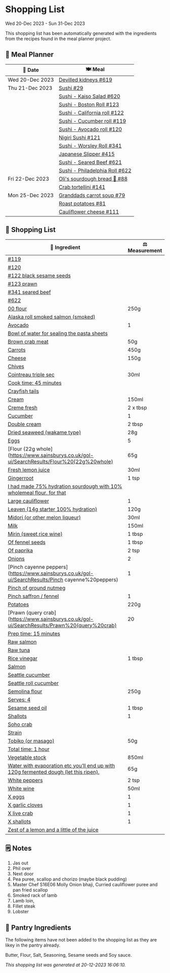 # Shopping List

Wed 20-Dec 2023 - Sun 31-Dec 2023

This shopping list has been automatically generated with the ingredients from the recipes found in the meal planner project.

## 📅 Meal Planner

|📅 Date| 🍽️ Meal|
|----|----|
|Wed 20-Dec 2023|[Devilled kidneys #619](https://github.com/jcallaghan/The-Cookbook/issues/619)|
|Thu 21-Dec 2023|[Sushi #29](https://github.com/jcallaghan/The-Cookbook/issues/29)|
||[Sushi - Kaiso Salad #620](https://github.com/jcallaghan/The-Cookbook/issues/620)|
||[Sushi - Boston Roll #123](https://github.com/jcallaghan/The-Cookbook/issues/123)|
||[Sushi - California roll #122](https://github.com/jcallaghan/The-Cookbook/issues/122)|
||[Sushi - Cucumber roll #119](https://github.com/jcallaghan/The-Cookbook/issues/119)|
||[Sushi - Avocado roll #120](https://github.com/jcallaghan/The-Cookbook/issues/120)|
||[Nigiri Sushi #121](https://github.com/jcallaghan/The-Cookbook/issues/121)|
||[Sushi - Worsley Roll #341](https://github.com/jcallaghan/The-Cookbook/issues/341)|
||[Japanese Slipper #415](https://github.com/jcallaghan/The-Cookbook/issues/415)|
||[Sushi - Seared Beef #621](https://github.com/jcallaghan/The-Cookbook/issues/621)|
||[Sushi - Philadelphia Roll #622](https://github.com/jcallaghan/The-Cookbook/issues/622)|
|Fri 22-Dec 2023|[Oli's sourdough bread 🍞 #88](https://github.com/jcallaghan/The-Cookbook/issues/88)|
||[Crab tortellini #141](https://github.com/jcallaghan/The-Cookbook/issues/141)|
|Mon 25-Dec 2023|[Granddads carrot soup #79](https://github.com/jcallaghan/The-Cookbook/issues/79)|
||[Roast potatoes  #81](https://github.com/jcallaghan/The-Cookbook/issues/81)|
||[Cauliflower cheese #111](https://github.com/jcallaghan/The-Cookbook/issues/111)|

## 🛒 Shopping List

| 🍌 Ingredient| ⚖️ Measurement|
|----------|-----------|
|[#119](https://www.sainsburys.co.uk/gol-ui/SearchResults/#119)||
|[#120](https://www.sainsburys.co.uk/gol-ui/SearchResults/#120)||
|[#122 black sesame seeds](https://www.sainsburys.co.uk/gol-ui/SearchResults/#122%20black%20sesame%20seeds)||
|[#123 prawn](https://www.sainsburys.co.uk/gol-ui/SearchResults/#123%20prawn)||
|[#341 seared beef](https://www.sainsburys.co.uk/gol-ui/SearchResults/#341%20seared%20beef)||
|[#622](https://www.sainsburys.co.uk/gol-ui/SearchResults/#622)||
|[00 flour](https://www.sainsburys.co.uk/gol-ui/SearchResults/00%20flour)|250g|
|[Alaska roll smoked salmon (smoked)](https://www.sainsburys.co.uk/gol-ui/SearchResults/Alaska%20roll%20smoked%20salmon%20(smoked))||
|[Avocado](https://www.sainsburys.co.uk/gol-ui/SearchResults/Avocado)|1|
|[Bowl of water for sealing the pasta sheets](https://www.sainsburys.co.uk/gol-ui/SearchResults/Bowl%20of%20water%20for%20sealing%20the%20pasta%20sheets)||
|[Brown crab meat](https://www.sainsburys.co.uk/gol-ui/SearchResults/Brown%20crab%20meat)|50g|
|[Carrots](https://www.sainsburys.co.uk/gol-ui/SearchResults/Carrots)|450g|
|[Cheese](https://www.sainsburys.co.uk/gol-ui/SearchResults/Cheese)|150g|
|[Chives](https://www.sainsburys.co.uk/gol-ui/SearchResults/Chives)||
|[Cointreau triple sec](https://www.sainsburys.co.uk/gol-ui/SearchResults/Cointreau%20triple%20sec)|30ml|
|[Cook time: 45 minutes](https://www.sainsburys.co.uk/gol-ui/SearchResults/Cook%20time:%2045%20minutes)||
|[Crayfish tails](https://www.sainsburys.co.uk/gol-ui/SearchResults/Crayfish%20tails)||
|[Cream](https://www.sainsburys.co.uk/gol-ui/SearchResults/Cream)|150ml|
|[Creme fresh](https://www.sainsburys.co.uk/gol-ui/SearchResults/Creme%20fresh)|2 x tbsp|
|[Cucumber](https://www.sainsburys.co.uk/gol-ui/SearchResults/Cucumber)|1|
|[Double cream](https://www.sainsburys.co.uk/gol-ui/SearchResults/Double%20cream)|2 tbsp|
|[Dried seaweed (wakame type)](https://www.sainsburys.co.uk/gol-ui/SearchResults/Dried%20seaweed%20(wakame%20type))|28g|
|[Eggs](https://www.sainsburys.co.uk/gol-ui/SearchResults/Eggs)|5|
|[Flour (22g whole](https://www.sainsburys.co.uk/gol-ui/SearchResults/Flour%20(22g%20whole)|65g|
|[Fresh lemon juice](https://www.sainsburys.co.uk/gol-ui/SearchResults/Fresh%20lemon%20juice)|30ml|
|[Gingerroot](https://www.sainsburys.co.uk/gol-ui/SearchResults/Gingerroot)|1 tsp|
|[I had made 75% hydration sourdough with 10% wholemeal flour. for that](https://www.sainsburys.co.uk/gol-ui/SearchResults/I%20had%20made%2075%%20hydration%20sourdough%20with%2010%%20wholemeal%20flour.%20for%20that)||
|[Large cauliflower](https://www.sainsburys.co.uk/gol-ui/SearchResults/Large%20cauliflower)|1|
|[Leaven (14g starter 100% hydration)](https://www.sainsburys.co.uk/gol-ui/SearchResults/Leaven%20(14g%20starter%20100%%20hydration))|120g|
|[Midori (or other melon liqueur)](https://www.sainsburys.co.uk/gol-ui/SearchResults/Midori%20(or%20other%20melon%20liqueur))|30ml|
|[Milk](https://www.sainsburys.co.uk/gol-ui/SearchResults/Milk)|150ml|
|[Mirin (sweet rice wine)](https://www.sainsburys.co.uk/gol-ui/SearchResults/Mirin%20(sweet%20rice%20wine))|1 tbsp|
|[Of fennel seeds](https://www.sainsburys.co.uk/gol-ui/SearchResults/Of%20fennel%20seeds)|1 tbsp|
|[Of paprika](https://www.sainsburys.co.uk/gol-ui/SearchResults/Of%20paprika)|2 tsp|
|[Onions](https://www.sainsburys.co.uk/gol-ui/SearchResults/Onions)|2|
|[Pinch	cayenne peppers](https://www.sainsburys.co.uk/gol-ui/SearchResults/Pinch	cayenne%20peppers)|1|
|[Pinch of ground nutmeg](https://www.sainsburys.co.uk/gol-ui/SearchResults/Pinch%20of%20ground%20nutmeg)||
|[Pinch saffron / fennel](https://www.sainsburys.co.uk/gol-ui/SearchResults/Pinch%20saffron%20/%20fennel)|1|
|[Potatoes](https://www.sainsburys.co.uk/gol-ui/SearchResults/Potatoes)|220g|
|[Prawn (query crab](https://www.sainsburys.co.uk/gol-ui/SearchResults/Prawn%20(query%20crab)|20|
|[Prep time: 15 minutes](https://www.sainsburys.co.uk/gol-ui/SearchResults/Prep%20time:%2015%20minutes)||
|[Raw salmon](https://www.sainsburys.co.uk/gol-ui/SearchResults/Raw%20salmon)||
|[Raw tuna](https://www.sainsburys.co.uk/gol-ui/SearchResults/Raw%20tuna)||
|[Rice vinegar](https://www.sainsburys.co.uk/gol-ui/SearchResults/Rice%20vinegar)|1 tbsp|
|[Salmon](https://www.sainsburys.co.uk/gol-ui/SearchResults/Salmon)||
|[Seattle cucumber](https://www.sainsburys.co.uk/gol-ui/SearchResults/Seattle%20cucumber)||
|[Seattle roll cucumber](https://www.sainsburys.co.uk/gol-ui/SearchResults/Seattle%20roll%20cucumber)||
|[Semolina flour](https://www.sainsburys.co.uk/gol-ui/SearchResults/Semolina%20flour)|250g|
|[Serves: 4](https://www.sainsburys.co.uk/gol-ui/SearchResults/Serves:%204)||
|[Sesame seed oil](https://www.sainsburys.co.uk/gol-ui/SearchResults/Sesame%20seed%20oil)|1 tbsp|
|[Shallots](https://www.sainsburys.co.uk/gol-ui/SearchResults/Shallots)|1|
|[Soho crab](https://www.sainsburys.co.uk/gol-ui/SearchResults/Soho%20crab)||
|[Strain](https://www.sainsburys.co.uk/gol-ui/SearchResults/Strain)||
|[Tobiko (or masago)](https://www.sainsburys.co.uk/gol-ui/SearchResults/Tobiko%20(or%20masago))|50g|
|[Total time: 1 hour](https://www.sainsburys.co.uk/gol-ui/SearchResults/Total%20time:%201%20hour)||
|[Vegetable stock](https://www.sainsburys.co.uk/gol-ui/SearchResults/Vegetable%20stock)|850ml|
|[Water with evaporation etc you’ll end up with 120g fermented dough (let this ripen).](https://www.sainsburys.co.uk/gol-ui/SearchResults/Water%20with%20evaporation%20etc%20you’ll%20end%20up%20with%20120g%20fermented%20dough%20(let%20this%20ripen).)|65g|
|[White peppers](https://www.sainsburys.co.uk/gol-ui/SearchResults/White%20peppers)|2 tsp|
|[White wine](https://www.sainsburys.co.uk/gol-ui/SearchResults/White%20wine)|50ml|
|[X eggs](https://www.sainsburys.co.uk/gol-ui/SearchResults/X%20eggs)|1|
|[X garlic cloves](https://www.sainsburys.co.uk/gol-ui/SearchResults/X%20garlic%20cloves)|1|
|[X live crab](https://www.sainsburys.co.uk/gol-ui/SearchResults/X%20live%20crab)|1|
|[X shallots](https://www.sainsburys.co.uk/gol-ui/SearchResults/X%20shallots)|1|
|[Zest of a lemon and a little of the juice](https://www.sainsburys.co.uk/gol-ui/SearchResults/Zest%20of%20a%20lemon%20and%20a%20little%20of%20the%20juice)||

## 🗒️ Notes

1. Jas out
1. Phil over
1. Next door
1. Pea puree, scallop and chorizo (maybe black pudding)
1. Master Chef S16E06 Molly Onion bhaji, Curried cauliflower puree and pan fried scallop
1. Smoked rack of lamb
1. Lamb loin,
1. Fillet steak
1. Lobster

## 🏪 Pantry Ingredients

The following items have not been added to the shopping list as they are likey in the pantry already.

Butter, Flour, Salt, Seasoning, Sesame seeds and Soy sauce.


_This shopping list was generated at 20-12-2023 16:06:10._